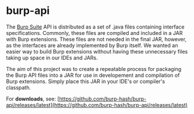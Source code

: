 # burp-api

The [Burp Suite](https://portswigger.net/burp/) API is distributed as a set of .java files containing interface specifications. Commonly, these files are compiled and included in a JAR with Burp extensions. These files are not needed in the final JAR, however, as the interfaces are already implemented by Burp itself. We wanted an easier way to build Burp extensions without having these unnecessary files taking up space in our IDEs and JARs.

The aim of this project was to create a repeatable process for packaging the Burp API files into a JAR for use in developement and compilation of Burp extensions. Simply place this JAR in your IDE's or compiler's classpath.

For **downloads**, see: [https://github.com/burp-hash/burp-api/releases/latest](https://github.com/burp-hash/burp-api/releases/latest)
